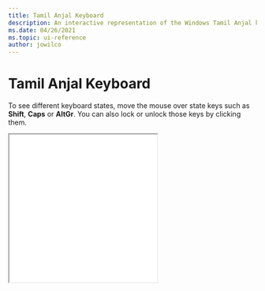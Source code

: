 ```yaml
---
title: Tamil Anjal Keyboard
description: An interactive representation of the Windows Tamil Anjal keyboard. To see different keyboard states, click or move the mouse over the state keys.
ms.date: 04/26/2021
ms.topic: ui-reference
author: jowilco
---
```


# Tamil Anjal Keyboard

To see different keyboard states, move the mouse over state keys such as **Shift**, **Caps** or **AltGr**. You can also lock or unlock those keys by clicking them.

<iframe src="kbdinen_TamilAnjal.html" height="300"></iframe>
